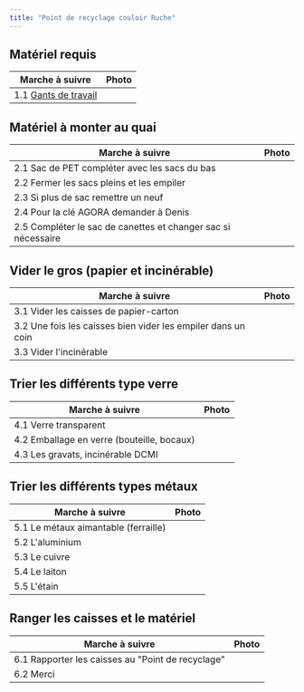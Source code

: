 ```yaml
---
title: "Point de recyclage couloir Ruche"
---
```


## Matériel requis
| Marche à suivre | Photo |
|---|---|
|1.1 [Gants de travail](notes/equipements/vetements/L_GantsTravail.md)||
## Matériel à monter au quai
| Marche à suivre | Photo |
|---|---|
|2.1 Sac de PET compléter avec les sacs du bas||
|2.2 Fermer les sacs pleins et les empiler||
|2.3 Si plus de sac remettre un neuf||
|2.4 Pour la clé AGORA demander à Denis||
|2.5 Compléter le sac de canettes et changer sac si nécessaire||
## Vider le gros (papier et incinérable)
| Marche à suivre | Photo |
|---|---|
|3.1 Vider les caisses de papier-carton||
|3.2 Une fois les caisses bien vider les empiler dans un coin||
|3.3 Vider l'incinérable||
## Trier les différents type verre
| Marche à suivre | Photo |
|---|---|
|4.1 Verre transparent||
|4.2 Emballage en verre (bouteille, bocaux)||
|4.3 Les gravats, incinérable DCMI||
## Trier les différents types métaux
| Marche à suivre | Photo |
|---|---|
|5.1 Le métaux aimantable (ferraille)||
|5.2 L'aluminium||
|5.3 Le cuivre||
|5.4 Le laiton||
|5.5 L'étain||
## Ranger les caisses et le matériel
| Marche à suivre | Photo |
|---|---|
|6.1 Rapporter les caisses au "Point de recyclage"||
|6.2 Merci||